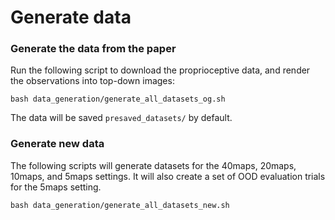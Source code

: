 # Generate data

### Generate the data from the paper

Run the following script to download the proprioceptive data, and render the observations into top-down images:

```
bash data_generation/generate_all_datasets_og.sh
```

The data will be saved `presaved_datasets/` by default.

### Generate new data

The following scripts will generate datasets for the 40maps, 20maps, 10maps, and 5maps settings. It will also create a set of OOD evaluation trials for the 5maps setting.

```
bash data_generation/generate_all_datasets_new.sh
```

